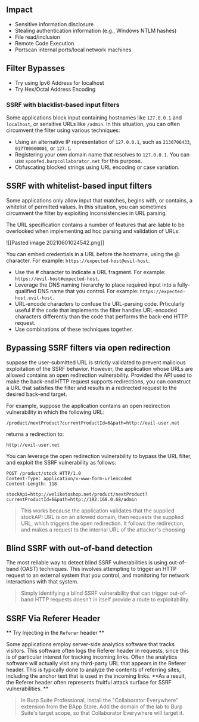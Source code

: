 ## Impact
- Sensitive information disclosure
- Stealing authentication information (e.g., Windows NTLM hashes)
- File read/inclusion
- Remote Code Execution
- Portscan internal ports/local network machines

## Filter Bypasses
- Try using Ipv6 Address for localhost
- Try Hex/Octal Address Encoding 


### SSRF with blacklist-based input filters
Some applications block input containing hostnames like `127.0.0.1` and `localhost`, or sensitive URLs like `/admin`. In this situation, you can often circumvent the filter using various techniques:

-   Using an alternative IP representation of `127.0.0.1`, such as `2130706433`, `017700000001`, or `127.1`.
-   Registering your own domain name that resolves to `127.0.0.1`. You can use `spoofed.burpcollaborator.net` for this purpose.
-   Obfuscating blocked strings using URL encoding or case variation.


## SSRF with whitelist-based input filters
Some applications only allow input that matches, begins with, or contains, a whitelist of permitted values. In this situation, you can sometimes circumvent the filter by exploiting inconsistencies in URL parsing.

The URL specification contains a number of features that are liable to be overlooked when implementing ad hoc parsing and validation of URLs:

![[Pasted image 20210601024542.png]]

You can embed credentials in a URL before the hostname, using the @ character. For example: `https://expected-host@evil-host`.
- Use the # character to indicate a URL fragment. For example: `https://evil-host#expected-host`.
- Leverage the DNS naming hierarchy to place required input into a fully-qualified DNS name that you control. For example: `https://expected-host.evil-host`.
- URL-encode characters to confuse the URL-parsing code. Prticularly useful if the code that implements the filter handles URL-encoded characters differently than the code that performs the back-end HTTP request.
- Use combinations of these techniques together.

## Bypassing SSRF filters via open redirection
suppose the user-submitted URL is strictly validated to prevent malicious exploitation of the SSRF behavior. However, the application whose URLs are allowed contains an open redirection vulnerability. Provided the API used to make the back-end HTTP request supports redirections, you can construct a URL that satisfies the filter and results in a redirected request to the desired back-end target.

For example, suppose the application contains an open redirection vulnerability in which the following URL:

`/product/nextProduct?currentProductId=6&path=http://evil-user.net`

returns a redirection to:

`http://evil-user.net`

You can leverage the open redirection vulnerability to bypass the URL filter, and exploit the SSRF vulnerability as follows:

```
POST /product/stock HTTP/1.0
Content-Type: application/x-www-form-urlencoded
Content-Length: 118

stockApi=http://weliketoshop.net/product/nextProduct?currentProductId=6&path=http://192.168.0.68/admin
```

> This  works because the application validates that the supplied stockAPI URL is on an allowed domain, then requests the supplied URL, which triggers the open redirection. It follows the redirection, and makes a request to the internal URL of the attacker's choosing

## Blind SSRF with out-of-band detection
The most reliable way to detect blind SSRF vulnerabilities is using out-of-band (OAST) techniques. This involves attempting to trigger an HTTP request to an external system that you control, and monitoring for network interactions with that system.

> Simply identifying a blind SSRF vulnerability that can trigger out-of-band HTTP requests doesn't in itself provide a route to exploitability.


## SSRF Via Referer Header
** Try Injecting in the `Referer` header **

Some applications employ server-side analytics software that tracks visitors. This software often logs the Referer header in requests, since this is of particular interest for tracking incoming links. Often the analytics software will actually visit any third-party URL that appears in the Referer header. This is typically done to analyze the contents of referring sites, including the anchor text that is used in the incoming links. **As a result, the Referer header often represents fruitful attack surface for SSRF vulnerabilities. **

> In Burp Suite Professional, install the "Collaborator Everywhere" extension from the BApp Store. Add the domain of the lab to Burp Suite's target scope, so that Collaborator Everywhere will target it.
